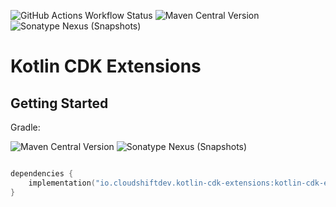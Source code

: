
![GitHub Actions Workflow Status](https://img.shields.io/github/actions/workflow/status/cloudshiftinc/kotlin-cdk-extensions/build.yaml?branch=main&style=plastic&label=Build%20-%20Main&cacheSeconds=300)
![Maven Central Version](https://img.shields.io/maven-central/v/io.cloudshiftdev.kotlin-cdk-extensions/kotlin-cdk-extensions?style=plastic&label=latest%20release&cacheSeconds=300)
![Sonatype Nexus (Snapshots)](https://img.shields.io/nexus/s/io.cloudshiftdev.kotlin-cdk-extensions/kotlin-cdk-extensions?server=https%3A%2F%2Fs01.oss.sonatype.org&style=plastic&label=latest%20snapshot&cacheSeconds=300)

# Kotlin CDK Extensions

## Getting Started

Gradle: 

![Maven Central Version](https://img.shields.io/maven-central/v/io.cloudshiftdev.kotlin-cdk-extensions/kotlin-cdk-extensions?style=plastic&label=latest%20release&cacheSeconds=300)
![Sonatype Nexus (Snapshots)](https://img.shields.io/nexus/s/io.cloudshiftdev.kotlin-cdk-extensions/kotlin-cdk-extensions?server=https%3A%2F%2Fs01.oss.sonatype.org&style=plastic&label=latest%20snapshot&cacheSeconds=300)
```kotlin

dependencies {
    implementation("io.cloudshiftdev.kotlin-cdk-extensions:kotlin-cdk-extensions:<version>")
}
```
